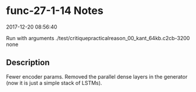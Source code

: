 # func-27-1-14 Notes

2017-12-20 08:56:40

Run with arguments ./test/critiquepracticalreason_00_kant_64kb.c2cb-3200 none

## Description

Fewer encoder params. 
Removed the parallel dense layers in the generator (now
it is just a simple stack of LSTMs).
